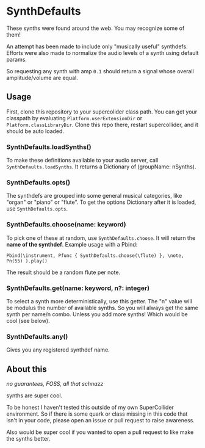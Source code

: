 # SynthDefaults

These synths were found around the web. You may recognize some of them!

An attempt has been made to include only "musically useful" synthdefs. 
Efforts were also made to normalize the audio levels of a synth using default params.

So requesting any synth with amp `0.1` should return a signal whose overall amplitude/volume are equal.

## Usage

First, clone this repository to your supercolider class path. You can get your classpath by evaluating `Platform.userExtensionDir` or `Platform.classLibraryDir`. 
Clone this repo there, restart supercollider, and it should be auto loaded.


### SynthDefaults.loadSynths()

To make these definitions available to your audio server, call `SynthDefaults.loadSynths`. It returns a Dictionary of (groupName: nSynths). 

### SynthDefaults.opts()
The synthdefs are grouped into some general musical categories, like "organ" or "piano" or "flute". 
To get the options Dictionary after it is loaded, use `SynthDefaults.opts`. 


### SynthDefaults.choose(name: keyword)
To pick one of these at random, use `SynthDefaults.choose`. It will return the **name of the synthdef**. 
Example usage with a Pbind:
```
Pbind(\instrument, Pfunc { SynthDefaults.choose(\flute) }, \note, Pn(55) ).play()
```

The result should be a random flute per note. 

### SynthDefaults.get(name: keyword, n?: integer)
To select a synth more deterministically, use this getter. The "n" value will be modulus the number of available synths. 
So you will always get the same synth per name/n combo. Unless you add more synths! Which would be cool (see below).

### SynthDefaults.any()
Gives you any registered synthdef name.

## About this 

*no guarantees, FOSS, all that schnazz*

synths are super cool.

To be honest I haven't tested this outside of my own SuperCollider environment. 
So if there is some quark or class missing in this code that isn't in your code, please open an issue or pull request to raise awareness.

Also would be super cool if you wanted to open a pull request to like make the synths better.
